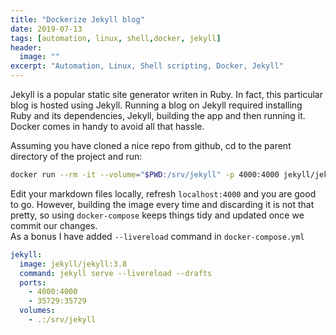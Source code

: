 ```yaml
---
title: "Dockerize Jekyll blog"
date: 2019-07-13
tags: [automation, linux, shell,docker, jekyll]
header:
  image: ""
excerpt: "Automation, Linux, Shell scripting, Docker, Jekyll"
---
```



Jekyll is a popular static site generator writen in Ruby. In fact, this particular blog is hosted using Jekyll.
Running a blog on Jekyll required installing Ruby and its dependencies, Jekyll, building the app and then running it.
Docker comes in handy to avoid all that hassle.

Assuming you have cloned a nice repo from github, cd to the parent directory of the project and run:


```bash
docker run --rm -it --volume="$PWD:/srv/jekyll" -p 4000:4000 jekyll/jekyll jekyll serve
```

Edit your markdown files locally, refresh `localhost:4000` and you are good to go.
However, building the image every time and discarding it is not that pretty, so using `docker-compose` keeps things tidy and updated once we commit our changes.  
As a bonus I have added `--livereload` command in `docker-compose.yml`

```yml
jekyll:
  image: jekyll/jekyll:3.8
  command: jekyll serve --livereload --drafts
  ports:
    - 4000:4000
    - 35729:35729
  volumes:
    - .:/srv/jekyll
```
